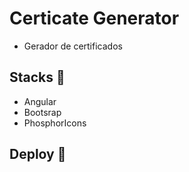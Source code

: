 # Certicate Generator
- Gerador de certificados

## Stacks :robot:
- Angular
- Bootsrap
- PhosphorIcons

## Deploy :rocket:
